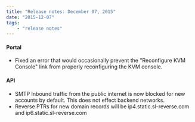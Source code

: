 ```yaml
---
title: "Release notes: December 07, 2015"
date: "2015-12-07"
tags:
    - "release notes"
---
```


#### Portal
+ Fixed an error that would occasionally prevent the "Reconfigure KVM Console" link from properly reconfiguring the KVM console.

#### API
+ SMTP Inbound traffic from the public internet is now blocked for new accounts by default. This does not effect backend networks.
+ Reverse PTRs for new domain records will be ip4.static.sl-reverse.com and ip6.static.sl-reverse.com